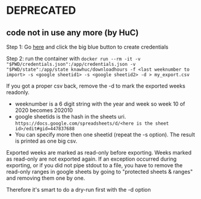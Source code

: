 # DEPRECATED
## code not in use any more (by HuC)


Step 1: Go [here](https://developers.google.com/sheets/api/quickstart/nodejs) and click the big blue button to create credentials

Step 2: run the container with `docker run --rm -it -v "$PWD/credentials.json":/app/credentials.json -v "$PWD/state":/app/state knawhuc/downloadhours -f <last weeknumber to import> -s <google sheetid1> -s <google sheetid2> -d > my_export.csv`

If you got a proper csv back, remove the -d to mark the exported weeks readonly.

 - weeknumber is a 6 digit string with the year and week so week 10 of 2020 becomes 202010
 - google sheetids is the hash in the sheets uri. `https://docs.google.com/spreadsheets/d/<here is the sheet id>/edit#gid=447837688`
 - You can specify more then one sheetid (repeat the -s option). The result is printed as one big csv.

Exported weeks are marked as read-only before exporting. Weeks marked as read-only are not exported again.
If an exception occurred during exporting, or if you did not pipe stdout to a file, you have to remove the read-only ranges in google sheets by going to "protected sheets & ranges" and removing them one by one.

Therefore it's smart to do a dry-run first with the -d option
